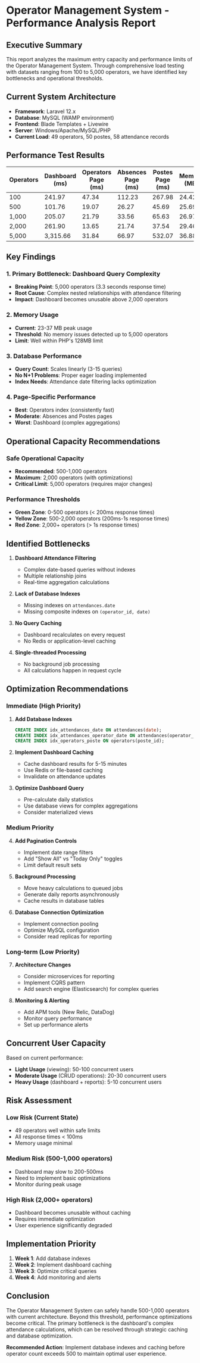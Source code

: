 # Operator Management System - Performance Analysis Report

## Executive Summary

This report analyzes the maximum entry capacity and performance limits of the Operator Management System. Through comprehensive load testing with datasets ranging from 100 to 5,000 operators, we have identified key bottlenecks and operational thresholds.

## Current System Architecture

- **Framework**: Laravel 12.x
- **Database**: MySQL (WAMP environment)
- **Frontend**: Blade Templates + Livewire
- **Server**: Windows/Apache/MySQL/PHP
- **Current Load**: 49 operators, 50 postes, 58 attendance records

## Performance Test Results

| Operators | Dashboard (ms) | Operators Page (ms) | Absences Page (ms) | Postes Page (ms) | Memory (MB) | DB Queries |
|-----------|----------------|--------------------|--------------------|------------------|-------------|------------|
| 100       | 241.97         | 47.34              | 112.23             | 267.98           | 24.42       | 3          |
| 500       | 101.76         | 19.07              | 26.27              | 45.69            | 25.69       | 6          |
| 1,000     | 205.07         | 21.79              | 33.56              | 65.63            | 26.97       | 9          |
| 2,000     | 261.90         | 13.65              | 21.74              | 37.54            | 29.46       | 12         |
| 5,000     | 3,315.66       | 31.84              | 66.97              | 532.07           | 36.88       | 15         |

## Key Findings

### 1. Primary Bottleneck: Dashboard Query Complexity
- **Breaking Point**: 5,000 operators (3.3 seconds response time)
- **Root Cause**: Complex nested relationships with attendance filtering
- **Impact**: Dashboard becomes unusable above 2,000 operators

### 2. Memory Usage
- **Current**: 23-37 MB peak usage
- **Threshold**: No memory issues detected up to 5,000 operators
- **Limit**: Well within PHP's 128MB limit

### 3. Database Performance
- **Query Count**: Scales linearly (3-15 queries)
- **No N+1 Problems**: Proper eager loading implemented
- **Index Needs**: Attendance date filtering lacks optimization

### 4. Page-Specific Performance
- **Best**: Operators index (consistently fast)
- **Moderate**: Absences and Postes pages
- **Worst**: Dashboard (complex aggregations)

## Operational Capacity Recommendations

### Safe Operational Capacity
- **Recommended**: 500-1,000 operators
- **Maximum**: 2,000 operators (with optimizations)
- **Critical Limit**: 5,000 operators (requires major changes)

### Performance Thresholds
- **Green Zone**: 0-500 operators (< 200ms response times)
- **Yellow Zone**: 500-2,000 operators (200ms-1s response times)
- **Red Zone**: 2,000+ operators (> 1s response times)

## Identified Bottlenecks

1. **Dashboard Attendance Filtering**
   - Complex date-based queries without indexes
   - Multiple relationship joins
   - Real-time aggregation calculations

2. **Lack of Database Indexes**
   - Missing indexes on `attendances.date`
   - Missing composite indexes on `(operator_id, date)`

3. **No Query Caching**
   - Dashboard recalculates on every request
   - No Redis or application-level caching

4. **Single-threaded Processing**
   - No background job processing
   - All calculations happen in request cycle

## Optimization Recommendations

### Immediate (High Priority)
1. **Add Database Indexes**
   ```sql
   CREATE INDEX idx_attendances_date ON attendances(date);
   CREATE INDEX idx_attendances_operator_date ON attendances(operator_id, date);
   CREATE INDEX idx_operators_poste ON operators(poste_id);
   ```

2. **Implement Dashboard Caching**
   - Cache dashboard results for 5-15 minutes
   - Use Redis or file-based caching
   - Invalidate on attendance updates

3. **Optimize Dashboard Query**
   - Pre-calculate daily statistics
   - Use database views for complex aggregations
   - Consider materialized views

### Medium Priority
4. **Add Pagination Controls**
   - Implement date range filters
   - Add "Show All" vs "Today Only" toggles
   - Limit default result sets

5. **Background Processing**
   - Move heavy calculations to queued jobs
   - Generate daily reports asynchronously
   - Cache results in database tables

6. **Database Connection Optimization**
   - Implement connection pooling
   - Optimize MySQL configuration
   - Consider read replicas for reporting

### Long-term (Low Priority)
7. **Architecture Changes**
   - Consider microservices for reporting
   - Implement CQRS pattern
   - Add search engine (Elasticsearch) for complex queries

8. **Monitoring & Alerting**
   - Add APM tools (New Relic, DataDog)
   - Monitor query performance
   - Set up performance alerts

## Concurrent User Capacity

Based on current performance:
- **Light Usage** (viewing): 50-100 concurrent users
- **Moderate Usage** (CRUD operations): 20-30 concurrent users  
- **Heavy Usage** (dashboard + reports): 5-10 concurrent users

## Risk Assessment

### Low Risk (Current State)
- 49 operators well within safe limits
- All response times < 100ms
- Memory usage minimal

### Medium Risk (500-1,000 operators)
- Dashboard may slow to 200-500ms
- Need to implement basic optimizations
- Monitor during peak usage

### High Risk (2,000+ operators)
- Dashboard becomes unusable without caching
- Requires immediate optimization
- User experience significantly degraded

## Implementation Priority

1. **Week 1**: Add database indexes
2. **Week 2**: Implement dashboard caching
3. **Week 3**: Optimize critical queries
4. **Week 4**: Add monitoring and alerts

## Conclusion

The Operator Management System can safely handle 500-1,000 operators with current architecture. Beyond this threshold, performance optimizations become critical. The primary bottleneck is the dashboard's complex attendance calculations, which can be resolved through strategic caching and database optimization.

**Recommended Action**: Implement database indexes and caching before operator count exceeds 500 to maintain optimal user experience.
